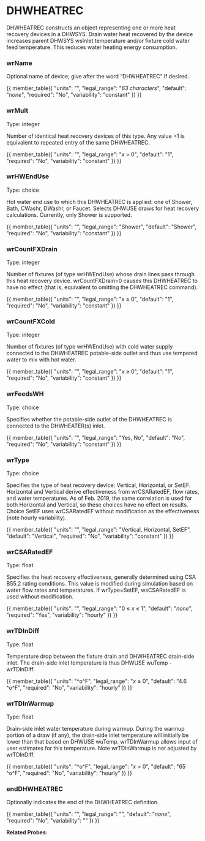 # DHWHEATREC

DHWHEATREC constructs an object representing one or more heat recovery devices in a DHWSYS. Drain water heat recovered by the device increases parent DHWSYS wsInlet temperature and/or fixture cold water feed temperature.  This reduces water heating energy consumption.

### wrName

Optional name of device; give after the word “DHWHEATREC” if desired.

{{
  member_table({
    "units": "",
    "legal_range": "*63 characters*", 
    "default": "*none*",
    "required": "No",
    "variability": "constant" 
  })
}}

### wrMult

Type: integer

Number of identical heat recovery devices of this type. Any value >1 is equivalent to repeated entry of the same DHWHEATREC.

{{
  member_table({
    "units": "",
    "legal_range": "*x* > 0", 
    "default": "1",
    "required": "No",
    "variability": "constant" 
  })
}}

### wrHWEndUse

Type: choice

Hot water end use to which this DHWHEATREC is applied: one of Shower, Bath, CWashr, DWashr, or Faucet.  Selects DHWUSE draws for heat recovery calculations.  Currently, only Shower is supported.


{{
  member_table({
    "units": "",
    "legal_range": "Shower", 
    "default": "Shower",
    "required": "No",
    "variability": "constant" 
  })
}}

### wrCountFXDrain

Type: integer

  Number of fixtures (of type wrHWEndUse) whose drain lines pass through this heat recovery device.  wrCountFXDrain=0 causes this DHWHEATREC to have no effect (that is, equivalent to omitting the DHWHEATREC command).

{{
  member_table({
    "units": "",
    "legal_range": "*x* ≥ 0", 
    "default": "1",
    "required": "No",
    "variability": "constant" 
  })
}}

### wrCountFXCold

Type: integer

  Number of fixtures (of type wrHWEndUse) with cold water supply connected to the DHWHEATREC potable-side outlet and thus use tempered water to mix with hot water.

{{
  member_table({
    "units": "",
    "legal_range": "*x* ≥ 0", 
    "default": "1",
    "required": "No",
    "variability": "constant" 
  })
}}

### wrFeedsWH

Type: choice

Specifies whether the potable-side outlet of the DHWHEATREC is connected to the DHWHEATER(s) inlet.

{{
  member_table({
    "units": "",
    "legal_range": "Yes, No", 
    "default": "No",
    "required": "No",
    "variability": "constant" 
  })
}}

### wrType

Type: choice

Specifies the type of heat recovery device: Vertical, Horizontal, or SetEF.  Horizontal and Vertical derive effectiveness from wrCSARatedEF, flow rates, and water temperatures.  As of Feb. 2019, the same correlation is used for both Horizontal and Vertical, so these choices have no effect on results.  Choice SetEF uses wrCSARatedEF without modification as the effectiveness (note hourly variability).

{{
  member_table({
    "units": "",
    "legal_range": "Vertical, Horizontal, SetEF", 
    "default": "Vertical",
    "required": "No",
    "variability": "constant" 
  })
}}

### wrCSARatedEF

Type: float

Specifies the heat recovery effectiveness, generally determined using CSA B55.2 rating conditions.  This value is modified during simulation based on water flow rates and temperatures.  If wrType=SetEF, wsCSARatedEF is used without modification.

{{
  member_table({
    "units": "",
    "legal_range": "0 ≤ *x* ≤ 1", 
    "default": "*none*",
    "required": "Yes",
    "variability": "hourly" 
  })
}}

### wrTDInDiff

Type: float

Temperature drop between the fixture drain and DHWHEATREC drain-side inlet.  The drain-side inlet temperature is thus DHWUSE wuTemp - wrTDInDiff.

{{
  member_table({
    "units": "^o^F",
    "legal_range": "*x* ≥ 0", 
    "default": "4.6 ^o^F",
    "required": "No",
    "variability": "hourly" 
  })
}}

### wrTDInWarmup

Type: float

Drain-side inlet water temperature during warmup.  During the warmup portion of a draw (if any), the drain-side inlet temperature will initially be lower than that based on DHWUSE wuTemp.  wrTDInWarmup allows input of user estimates for this temperature.  Note wrTDInWarmup is *not* adjusted by wrTDInDiff.

{{
  member_table({
    "units": "^o^F",
    "legal_range": "*x* > 0", 
    "default": "65 ^o^F",
    "required": "No",
    "variability": "hourly" 
  })
}}

### endDHWHEATREC

Optionally indicates the end of the DHWHEATREC definition.

{{
  member_table({
    "units": "",
    "legal_range": "", 
    "default": "*none*",
    "required": "No",
    "variability": "" 
  })
}}

**Related Probes:**
